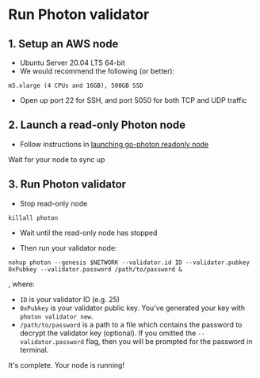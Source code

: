 # Run Photon validator

## 1. Setup an AWS node
- Ubuntu Server 20.04 LTS 64-bit
- We would recommend the following (or better): 
```
m5.xlarge (4 CPUs and 16GB), 500GB SSD
```
 
- Open up port 22 for SSH, and port 5050 for both TCP and UDP traffic

## 2. Launch a read-only Photon node
 - Follow instructions in [launching go-photon readonly node](setup-readonly-node.sh)

Wait for your node to sync up

## 3. Run Photon validator
- Stop read-only node

```shell script
killall photon
```

- Wait until the read-only node has stopped

- Then run your validator node:

```shell script
nohup photon --genesis $NETWORK --validator.id ID --validator.pubkey 0xPubkey --validator.password /path/to/password &
```
, where:
- `ID` is your validator ID (e.g. 25)
- `0xPubkey` is your validator public key. You've generated your key with `photon validator new`.
- `/path/to/password` is a path to a file which contains the password to decrypt the validator key (optional).
If you omitted the `--validator.password` flag, then you will be prompted for the password in terminal.

It's complete. Your node is running!
